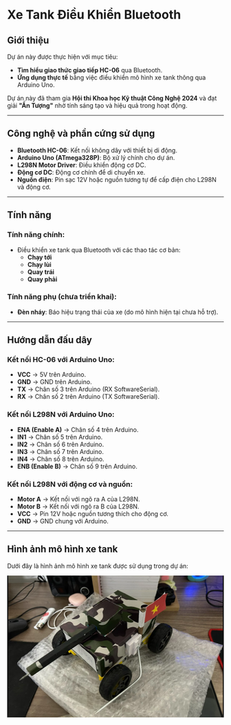 # Xe Tank Điều Khiển Bluetooth

## Giới thiệu
Dự án này được thực hiện với mục tiêu:
- **Tìm hiểu giao thức giao tiếp HC-06** qua Bluetooth.
- **Ứng dụng thực tế** bằng việc điều khiển mô hình xe tank thông qua Arduino Uno.

Dự án này đã tham gia **Hội thi Khoa học Kỹ thuật Công Nghệ 2024** và đạt giải **"Ấn Tượng"** nhờ tính sáng tạo và hiệu quả trong hoạt động.

---

## Công nghệ và phần cứng sử dụng
- **Bluetooth HC-06**: Kết nối không dây với thiết bị di động.
- **Arduino Uno (ATmega328P)**: Bộ xử lý chính cho dự án.
- **L298N Motor Driver**: Điều khiển động cơ DC.
- **Động cơ DC**: Động cơ chính để di chuyển xe.
- **Nguồn điện**: Pin sạc 12V hoặc nguồn tương tự để cấp điện cho L298N và động cơ.

---

## Tính năng
### Tính năng chính:
- Điều khiển xe tank qua Bluetooth với các thao tác cơ bản:
  - **Chạy tới**
  - **Chạy lùi**
  - **Quay trái**
  - **Quay phải**

### Tính năng phụ (chưa triển khai):
- **Đèn nháy**: Báo hiệu trạng thái của xe (do mô hình hiện tại chưa hỗ trợ).

---

## Hướng dẫn đấu dây
### Kết nối HC-06 với Arduino Uno:
- **VCC** → 5V trên Arduino.
- **GND** → GND trên Arduino.
- **TX** → Chân số 3 trên Arduino (RX SoftwareSerial).
- **RX** → Chân số 2 trên Arduino (TX SoftwareSerial).

### Kết nối L298N với Arduino Uno:
- **ENA (Enable A)** → Chân số 4 trên Arduino.
- **IN1** → Chân số 5 trên Arduino.
- **IN2** → Chân số 6 trên Arduino.
- **IN3** → Chân số 7 trên Arduino.
- **IN4** → Chân số 8 trên Arduino.
- **ENB (Enable B)** → Chân số 9 trên Arduino.

### Kết nối L298N với động cơ và nguồn:
- **Motor A** → Kết nối với ngõ ra A của L298N.
- **Motor B** → Kết nối với ngõ ra B của L298N.
- **VCC** → Pin 12V hoặc nguồn tương thích cho động cơ.
- **GND** → GND chung với Arduino.

---

## Hình ảnh mô hình xe tank
Dưới đây là hình ảnh mô hình xe tank được sử dụng trong dự án:

![Mô hình xe tank](tank.png)

